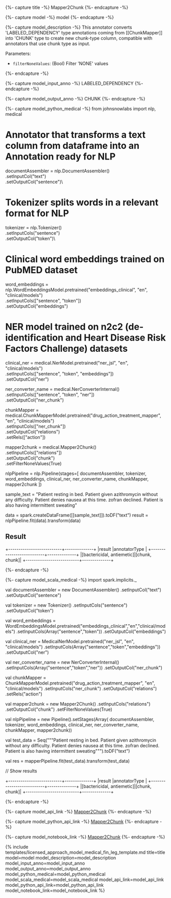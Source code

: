 {%- capture title -%}
Mapper2Chunk
{%- endcapture -%}

{%- capture model -%}
model
{%- endcapture -%}

{%- capture model_description -%}
This annotator converts 'LABELED_DEPENDENCY' type annotations coming from [[ChunkMapper]] into 'CHUNK' type to create new chunk-type column, compatible with annotators that use chunk type as input.

Parameters:

- `filterNoneValues`: (Bool) Filter 'NONE' values

{%- endcapture -%}

{%- capture model_input_anno -%}
LABELED_DEPENDENCY
{%- endcapture -%}

{%- capture model_output_anno -%}
CHUNK
{%- endcapture -%}

{%- capture model_python_medical -%}
from johnsnowlabs import nlp, medical

# Annotator that transforms a text column from dataframe into an Annotation ready for NLP
documentAssembler = nlp.DocumentAssembler()\
  .setInputCol("text")\
  .setOutputCol("sentence")\

# Tokenizer splits words in a relevant format for NLP
tokenizer = nlp.Tokenizer()\
  .setInputCols("sentence")\
  .setOutputCol("token")\

# Clinical word embeddings trained on PubMED dataset
word_embeddings = nlp.WordEmbeddingsModel.pretrained("embeddings_clinical", "en", "clinical/models")\
    .setInputCols(["sentence", "token"])\
    .setOutputCol("embeddings")

# NER model trained on n2c2 (de-identification and Heart Disease Risk Factors Challenge) datasets
clinical_ner = medical.NerModel.pretrained("ner_jsl", "en", "clinical/models") \
    .setInputCols(["sentence", "token", "embeddings"]) \
    .setOutputCol("ner")

ner_converter_name = medical.NerConverterInternal()\
    .setInputCols(["sentence", "token", "ner"])\
    .setOutputCol("ner_chunk")

chunkMapper = medical.ChunkMapperModel.pretrained("drug_action_treatment_mapper", "en", "clinical/models") \
    .setInputCols(["ner_chunk"]) \
    .setOutputCol("relations") \
    .setRels(["action"])

mapper2chunk = medical.Mapper2Chunk() \
    .setInputCols(["relations"]) \
    .setOutputCol("chunk") \
    .setFilterNoneValues(True)

nlpPipeline = nlp.Pipeline(stages=[
    documentAssembler, 
    tokenizer,
    word_embeddings,
    clinical_ner,
    ner_converter_name,
    chunkMapper,
    mapper2chunk
    ])

sample_text = "Patient resting in bed. Patient given azithromycin without any difficulty. Patient denies nausea at this time. zofran declined. Patient is also having intermittent sweating"

data = spark.createDataFrame([[sample_text]]).toDF("text")
result = nlpPipeline.fit(data).transform(data)

## Result

+--------------------------+--------------+
|result                    |annotatorType |
+--------------------------+--------------+
|[bactericidal, antiemetic]|[chunk, chunk]|
+--------------------------+--------------+

{%- endcapture -%}


{%- capture model_scala_medical -%}
import spark.implicits._

val documentAssembler = new DocumentAssembler()
    .setInputCol("text")
    .setOutputCol("sentence")

val tokenizer = new Tokenizer()
    .setInputCols("sentence")
    .setOutputCol("token")

val word_embeddings = WordEmbeddingsModel.pretrained("embeddings_clinical","en","clinical/models")
    .setInputCols(Array("sentence","token"))
    .setOutputCol("embeddings")

val clinical_ner = MedicalNerModel.pretrained("ner_jsl", "en", "clinical/models")
    .setInputCols(Array("sentence","token","embeddings"))
    .setOutputCol("ner")

val ner_converter_name = new NerConverterInternal()
    .setInputCols(Array("sentence","token","ner"))
    .setOutputCol("ner_chunk")

val chunkMapper = ChunkMapperModel.pretrained("drug_action_treatment_mapper", "en", "clinical/models")
    .setInputCols("ner_chunk")
    .setOutputCol("relations")
    .setRels("action")

val mapper2chunk = new Mapper2Chunk()
    .setInputCols("relations")
    .setOutputCol("chunk")
    .setFilterNoneValues(True)

val nlpPipeline = new Pipeline().setStages(Array(
    documentAssembler, 
    tokenizer, 
    word_embeddings, 
    clinical_ner, 
    ner_converter_name, 
    chunkMapper, 
    mapper2chunk))


val test_data = Seq("""Patient resting in bed. Patient given azithromycin without any difficulty. Patient denies nausea at this time. zofran declined. Patient is also having intermittent sweating""").toDF("text")

val res = mapperPipeline.fit(test_data).transform(test_data)

// Show results

+--------------------------+--------------+
|result                    |annotatorType |
+--------------------------+--------------+
|[bactericidal, antiemetic]|[chunk, chunk]|
+--------------------------+--------------+

{%- endcapture -%}

{%- capture model_api_link -%}
[Mapper2Chunk](https://nlp.johnsnowlabs.com/licensed/api/com/johnsnowlabs/nlp/annotators/chunker/Mapper2Chunk.html)
{%- endcapture -%}

{%- capture model_python_api_link -%}
[Mapper2Chunk](https://nlp.johnsnowlabs.com/licensed/api/python/reference/autosummary/sparknlp_jsl/annotator/chunker/mapper2_chunk/index.html#)
{%- endcapture -%}

{%- capture model_notebook_link -%}
[Mapper2Chunk](https://github.com/JohnSnowLabs/spark-nlp-workshop/blob/master/Spark_NLP_Udemy_MOOC/Healthcare_NLP/Mapper2Chunk.ipynb)
{%- endcapture -%}


{% include templates/licensed_approach_model_medical_fin_leg_template.md
title=title
model=model
model_description=model_description
model_input_anno=model_input_anno
model_output_anno=model_output_anno
model_python_medical=model_python_medical
model_scala_medical=model_scala_medical
model_api_link=model_api_link
model_python_api_link=model_python_api_link
model_notebook_link=model_notebook_link
%}

